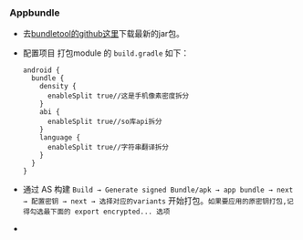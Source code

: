 ### Appbundle

* 去[bundletool的github这里](https://github.com/google/bundletool/releases)下载最新的jar包。
* 配置项目 打包module 的 `build.gradle` 如下：
  ```
  android {
    bundle {
      density {
        enableSplit true//这是手机像素密度拆分
      }
      abi {
        enableSplit true//so库api拆分
      }
      language {
        enableSplit true//字符串翻译拆分
      }
    }
  }
  ```
* 通过 AS 构建 `Build → Generate signed Bundle/apk → app bundle → next → 配置密钥 → next → 选择对应的variants` 开始打包。`如果要应用的原密钥打包,记得勾选最下面的 export encrypted... 选项`
 
* 
